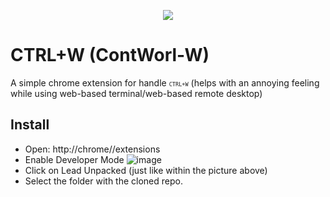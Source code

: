 <p align="center">
<img src="https://user-images.githubusercontent.com/34544253/146424695-15415a1a-bad0-4b8a-8018-7bce165466ef.png"></img>
</p>

# CTRL+W (ContWorl-W)
A simple chrome extension for handle <code><code><code>CTRL</code><code>+</code><code>W</code></code></code> (helps with an annoying feeling while using web-based terminal/web-based remote desktop)

## Install
 - Open: http://chrome//extensions
 - Enable Developer Mode
![image](https://user-images.githubusercontent.com/34544253/146425917-fc4e30ab-cee5-4746-b2ec-e7ea54b62083.png)
 - Click on Lead Unpacked (just like within the picture above)
 - Select the folder with the cloned repo.
